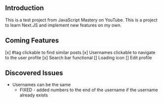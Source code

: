 ## Introduction

This is a test project from JavaScript Mastery on YouTube. This is a project to learn Next.JS and implement new features on my own.

## Coming Features

[x] #tag clickable to find similar posts
[x] Usernames clickable to navigate to the user profile
[x] Search bar functional
[] Loading icon
[] Edit profile


## Discovered Issues

* Usernames can be the same
  * FIXED - added numbers to the end of the username if the username already exists
